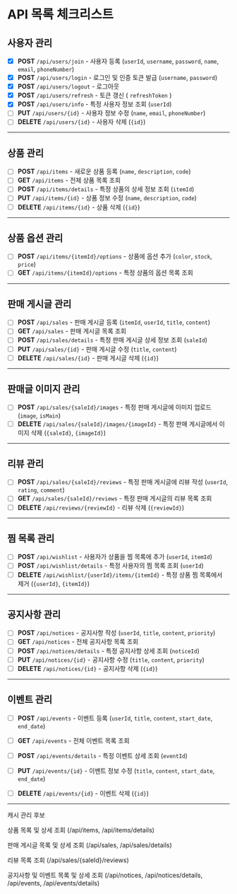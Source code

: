 # API 목록 체크리스트

## 사용자 관리
- [x] **POST** `/api/users/join` - 사용자 등록 (`userId`, `username`, `password`, `name`, `email`, `phoneNumber`)
- [x] **POST** `/api/users/login` - 로그인 및 인증 토큰 발급 (`username`, `password`)
- [x] **POST** `/api/users/logout` - 로그아웃
- [x] **POST** `/api/users/refresh` - 토큰 갱신 ( `refreshToken` )
- [x] **POST** `/api/users/info` - 특정 사용자 정보 조회 (`userId`)
- [ ] **PUT** `/api/users/{id}` - 사용자 정보 수정 (`name`, `email`, `phoneNumber`)
- [ ] **DELETE** `/api/users/{id}` - 사용자 삭제 (`{id}`)

---

## 상품 관리
- [ ] **POST** `/api/items` - 새로운 상품 등록 (`name`, `description`, `code`)
- [ ] **GET** `/api/items` - 전체 상품 목록 조회
- [ ] **POST** `/api/items/details` - 특정 상품의 상세 정보 조회 (`itemId`)
- [ ] **PUT** `/api/items/{id}` - 상품 정보 수정 (`name`, `description`, `code`)
- [ ] **DELETE** `/api/items/{id}` - 상품 삭제 (`{id}`)

---

## 상품 옵션 관리
- [ ] **POST** `/api/items/{itemId}/options` - 상품에 옵션 추가 (`color`, `stock`, `price`)
- [ ] **GET** `/api/items/{itemId}/options` - 특정 상품의 옵션 목록 조회

---

## 판매 게시글 관리
- [ ] **POST** `/api/sales` - 판매 게시글 등록 (`itemId`, `userId`, `title`, `content`)
- [ ] **GET** `/api/sales` - 판매 게시글 목록 조회
- [ ] **POST** `/api/sales/details` - 특정 판매 게시글 상세 정보 조회 (`saleId`)
- [ ] **PUT** `/api/sales/{id}` - 판매 게시글 수정 (`title`, `content`)
- [ ] **DELETE** `/api/sales/{id}` - 판매 게시글 삭제 (`{id}`)

---

## 판매글 이미지 관리
- [ ] **POST** `/api/sales/{saleId}/images` - 특정 판매 게시글에 이미지 업로드 (`image`, `isMain`)
- [ ] **DELETE** `/api/sales/{saleId}/images/{imageId}` - 특정 판매 게시글에서 이미지 삭제 (`{saleId}`, `{imageId}`)

---

## 리뷰 관리
- [ ] **POST** `/api/sales/{saleId}/reviews` - 특정 판매 게시글에 리뷰 작성 (`userId`, `rating`, `comment`)
- [ ] **GET** `/api/sales/{saleId}/reviews` - 특정 판매 게시글의 리뷰 목록 조회
- [ ] **DELETE** `/api/reviews/{reviewId}` - 리뷰 삭제 (`{reviewId}`)

---

## 찜 목록 관리
- [ ] **POST** `/api/wishlist` - 사용자가 상품을 찜 목록에 추가 (`userId`, `itemId`)
- [ ] **POST** `/api/wishlist/details` - 특정 사용자의 찜 목록 조회 (`userId`)
- [ ] **DELETE** `/api/wishlist/{userId}/items/{itemId}` - 특정 상품 찜 목록에서 제거 (`{userId}`, `{itemId}`)

---

## 공지사항 관리
- [ ] **POST** `/api/notices` - 공지사항 작성 (`userId`, `title`, `content`, `priority`)
- [ ] **GET** `/api/notices` - 전체 공지사항 목록 조회
- [ ] **POST** `/api/notices/details` - 특정 공지사항 상세 조회 (`noticeId`)
- [ ] **PUT** `/api/notices/{id}` - 공지사항 수정 (`title`, `content`, `priority`)
- [ ] **DELETE** `/api/notices/{id}` - 공지사항 삭제 (`{id}`)

---

## 이벤트 관리
- [ ] **POST** `/api/events` - 이벤트 등록 (`userId`, `title`, `content`, `start_date`, `end_date`)
- [ ] **GET** `/api/events` - 전체 이벤트 목록 조회
- [ ] **POST** `/api/events/details` - 특정 이벤트 상세 조회 (`eventId`)
- [ ] **PUT** `/api/events/{id}` - 이벤트 정보 수정 (`title`, `content`, `start_date`, `end_date`)
- [ ] **DELETE** `/api/events/{id}` - 이벤트 삭제 (`{id}`)


-----
캐시 관리 후보

상품 목록 및 상세 조회 (/api/items, /api/items/details)

판매 게시글 목록 및 상세 조회 (/api/sales, /api/sales/details)

리뷰 목록 조회 (/api/sales/{saleId}/reviews)

공지사항 및 이벤트 목록 및 상세 조회 (/api/notices, /api/notices/details, /api/events, /api/events/details)
